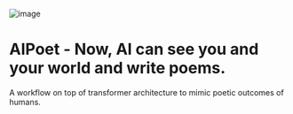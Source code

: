 ![image](https://github.com/srijit1997/aipoet/assets/84009525/3913a577-7f27-4e8a-929e-6ec2c8b0c6af)

# AIPoet - Now, AI can see you and your world and write poems.

A workflow on top of transformer architecture to mimic poetic outcomes of humans.



